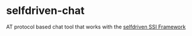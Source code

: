 # selfdriven-chat

AT protocol based chat tool that works with the [selfdriven SSI Framework](https://selfdriven.id)
